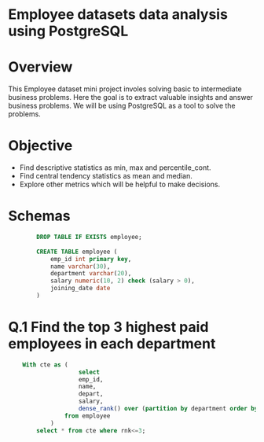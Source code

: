 # Employee datasets data analysis using PostgreSQL

# Overview
This Employee dataset mini project involes solving basic to intermediate business problems. Here the goal is to extract valuable insights and answer business problems. We will be using PostgreSQL as a tool to solve the problems. 

# Objective 
* Find descriptive statistics as min, max and percentile_cont.
* Find central tendency statistics as mean and median.
* Explore other metrics which will be helpful to make decisions.

# Schemas 
```sql
		DROP TABLE IF EXISTS employee;
	
		CREATE TABLE employee (
			emp_id int primary key,
			name varchar(30),
			department varchar(20),
			salary numeric(10, 2) check (salary > 0),
			joining_date date
		)
```



# Q.1 Find the top 3 highest paid employees in each department 

```sql
    With cte as (
					select
					emp_id,
					name,
					depart,
					salary,
					dense_rank() over (partition by department order by salary desc) AS RNK
				from employee
			)
		select * from cte where rnk<=3;
```


